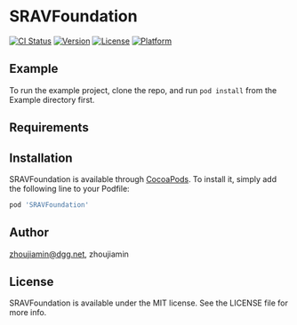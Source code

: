 # SRAVFoundation

[![CI Status](https://img.shields.io/travis/zhoujiamin@dgg.net/SRAVFoundation.svg?style=flat)](https://travis-ci.org/zhoujiamin@dgg.net/SRAVFoundation)
[![Version](https://img.shields.io/cocoapods/v/SRAVFoundation.svg?style=flat)](https://cocoapods.org/pods/SRAVFoundation)
[![License](https://img.shields.io/cocoapods/l/SRAVFoundation.svg?style=flat)](https://cocoapods.org/pods/SRAVFoundation)
[![Platform](https://img.shields.io/cocoapods/p/SRAVFoundation.svg?style=flat)](https://cocoapods.org/pods/SRAVFoundation)

## Example

To run the example project, clone the repo, and run `pod install` from the Example directory first.

## Requirements

## Installation

SRAVFoundation is available through [CocoaPods](https://cocoapods.org). To install
it, simply add the following line to your Podfile:

```ruby
pod 'SRAVFoundation'
```

## Author

zhoujiamin@dgg.net, zhoujiamin

## License

SRAVFoundation is available under the MIT license. See the LICENSE file for more info.
